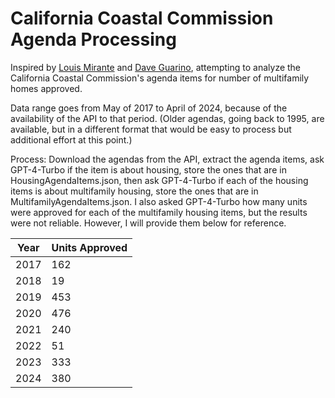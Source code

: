 # California Coastal Commission Agenda Processing

Inspired by [Louis Mirante](https://twitter.com/louismirante/status/1782544131245625668) and [Dave Guarino](https://twitter.com/allafarce/status/1782805511383167063), attempting to analyze the California Coastal Commission's agenda items for number of multifamily homes approved.

Data range goes from May of 2017 to April of 2024, because of the availability of the API to that period. (Older agendas, going back to 1995, are available, but in a different format that would be easy to process but additional effort at this point.)

Process: Download the agendas from the API, extract the agenda items, ask GPT-4-Turbo if the item is about housing, store the ones that are in HousingAgendaItems.json, then ask GPT-4-Turbo if each of the housing items is about multifamily housing, store the ones that are in MultifamilyAgendaItems.json. I also asked GPT-4-Turbo how many units were approved for each of the multifamily housing items, but the results were not reliable. However, I will provide them below for reference.

Year | Units Approved
--- | ---
2017 | 162
2018 | 19
2019 | 453
2020 | 476
2021 | 240
2022 | 51
2023 | 333
2024 | 380
